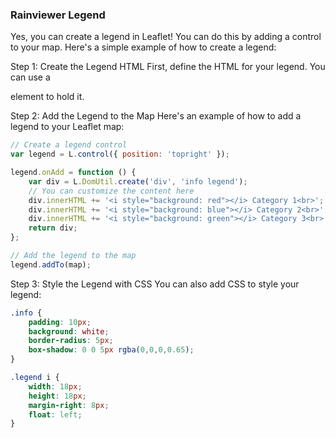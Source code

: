 ### Rainviewer Legend
Yes, you can create a legend in Leaflet! You can do this by adding a control to your map. Here's a simple example of how to create a legend:

Step 1: Create the Legend HTML
First, define the HTML for your legend. You can use a <div> element to hold it.

Step 2: Add the Legend to the Map
Here's an example of how to add a legend to your Leaflet map:

``` javascript
// Create a legend control
var legend = L.control({ position: 'topright' });

legend.onAdd = function () {
    var div = L.DomUtil.create('div', 'info legend');
    // You can customize the content here
    div.innerHTML += '<i style="background: red"></i> Category 1<br>';
    div.innerHTML += '<i style="background: blue"></i> Category 2<br>';
    div.innerHTML += '<i style="background: green"></i> Category 3<br>';
    return div;
};

// Add the legend to the map
legend.addTo(map);
```
Step 3: Style the Legend with CSS
You can also add CSS to style your legend:
``` css
.info {
    padding: 10px;
    background: white;
    border-radius: 5px;
    box-shadow: 0 0 5px rgba(0,0,0,0.65);
}

.legend i {
    width: 18px;
    height: 18px;
    margin-right: 8px;
    float: left;
}
```